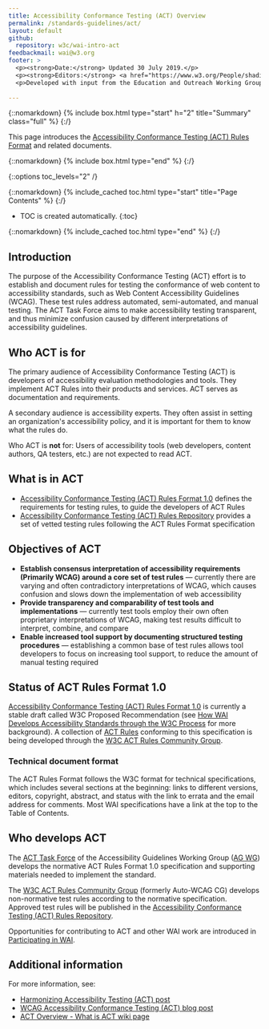 ```yaml
---
title: Accessibility Conformance Testing (ACT) Overview
permalink: /standards-guidelines/act/
layout: default
github:
  repository: w3c/wai-intro-act
feedbackmail: wai@w3.org
footer: >
  <p><strong>Date:</strong> Updated 30 July 2019.</p>
  <p><strong>Editors:</strong> <a href="https://www.w3.org/People/shadi/">Shadi Abou-Zahra</a> and <a href="http://www.w3.org/People/Shawn/">Shawn Lawton Henry</a>.</p>
  <p>Developed with input from the Education and Outreach Working Group (<a href="http://www.w3.org/WAI/EO/">EOWG</a>) and the <a href=" https://www.w3.org/WAI/GL/task-forces/conformance-testing ">ACT Task Force </a>.</p>
  
---
```



{::nomarkdown}
{% include box.html type="start" h="2" title="Summary" class="full" %}
{:/}

This page introduces the [Accessibility Conformance Testing (ACT) Rules Format](https://www.w3.org/TR/act-rules-format/) and related documents.

{::nomarkdown}
{% include box.html type="end" %}
{:/}


{::options toc_levels="2" /}

{::nomarkdown}
{% include_cached toc.html type="start" title="Page Contents" %}
{:/}

-   TOC is created automatically.
{:toc}

{::nomarkdown}
{% include_cached toc.html type="end" %}
{:/}

## Introduction

The purpose of the Accessibility Conformance Testing (ACT) effort is to establish and document rules for testing the conformance of web content to accessibility standards, such as Web Content Accessibility Guidelines (WCAG). These test rules address automated, semi-automated, and manual testing. The ACT Task Force aims to make accessibility testing transparent, and thus minimize confusion caused by different interpretations of accessibility guidelines.

## Who ACT is for

The primary audience of Accessibility Conformance Testing (ACT) is developers of accessibility evaluation methodologies and tools. They implement ACT Rules into their products and services. ACT serves as documentation and requirements.

A secondary audience is accessibility experts. They often assist in setting an organization's accessibility policy, and it is important for them to know what the rules do.

Who ACT is **not** for: Users of accessibility tools (web developers, content authors, QA testers, etc.) are not expected to read ACT.

## What is in ACT

* [Accessibility Conformance Testing (ACT) Rules Format 1.0](https://www.w3.org/TR/act-rules-format/) defines the requirements for testing rules, to guide the developers of ACT Rules
* [Accessibility Conformance Testing (ACT) Rules Repository](https://w3c.github.io/wcag-act-rules/) provides a set of vetted testing rules following the ACT Rules Format specification

## Objectives of ACT

* **Establish consensus interpretation of accessibility requirements (Primarily WCAG) around a core set of test rules** &mdash; currently there are varying and often contradictory interpretations of WCAG, which causes confusion and slows down the implementation of web accessibility
* **Provide transparency and comparability of test tools and implementations** &mdash; currently test tools employ their own often proprietary interpretations of WCAG, making test results difficult to interpret, combine, and compare
* **Enable increased tool support by documenting structured testing procedures** &mdash; establishing a common base of test rules allows tool developers to focus on increasing tool support, to reduce the amount of manual testing required

## Status of ACT Rules Format 1.0

[Accessibility Conformance Testing (ACT) Rules Format 1.0](https://www.w3.org/TR/act-rules-format/) is currently a stable draft called W3C Proposed Recommendation (see [How WAI Develops Accessibility Standards through the W3C Process](https://www.w3.org/WAI/standards-guidelines/w3c-process/) for more background). A collection of [ACT Rules](https://act-rules.github.io/rules/) conforming to this specification is being developed through the [W3C ACT Rules Community Group](https://www.w3.org/community/act-r/).

### Technical document format

The ACT Rules Format follows the W3C format for technical specifications, which includes several sections at the beginning: links to different versions, editors, copyright, abstract, and status with the link to errata and the email address for comments. Most WAI specifications have a link at the top to the Table of Contents.

## Who develops ACT

The [ACT Task Force](https://www.w3.org/WAI/GL/task-forces/conformance-testing/) of the Accessibility Guidelines Working Group ([AG WG]( https://www.w3.org/WAI/GL/)) develops the normative ACT Rules Format 1.0 specification and supporting materials needed to implement the standard.

The [W3C ACT Rules Community Group](https://www.w3.org/community/act-r/) (formerly Auto-WCAG CG) develops non-normative test rules according to the normative specification. Approved test rules will be published in the [Accessibility Conformance Testing (ACT) Rules Repository](https://w3c.github.io/wcag-act-rules/).

Opportunities for contributing to ACT and other WAI work are introduced in [Participating in WAI](/WAI/participation).

## Additional information

For more information, see:
* [Harmonizing Accessibility Testing (ACT) post](https://www.w3.org/blog/2019/07/harmonized-accessibility-testing/)
* [WCAG Accessibility Conformance Testing (ACT) blog post](https://www.w3.org/blog/2017/04/wcag-accessibility-conformance-testing-act/)
* [ACT Overview - What is ACT wiki page](https://www.w3.org/WAI/GL/task-forces/conformance-testing/wiki/ACT_Overview_-_What_is_ACT)

